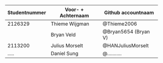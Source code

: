 | Studentnummer | Voor- + Achternaam | Github accountnaam   |
| ------------- | ------------------ | -------------------- |
| 2126329       | Thieme Wijgman     | @Thieme2006          |
|               | Bryan Veld         | @Bryan5654 (Bryan V) |
| 2113200       | Julius Morselt     | @HANJuliusMorselt    | 
| .....         | Daniel Sung        | @...........         |
